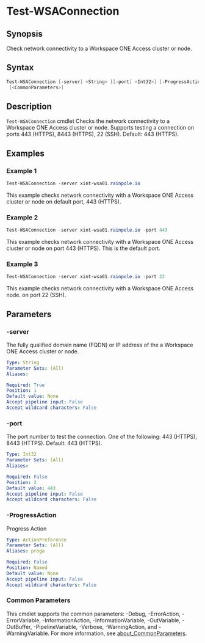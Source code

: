 # Test-WSAConnection

## Synopsis

Check network connectivity to a Workspace ONE Access cluster or node.

## Syntax

```powershell
Test-WSAConnection [-server] <String> [[-port] <Int32>] [-ProgressAction <ActionPreference>]
 [<CommonParameters>]
```

## Description

`Test-WSAConnection` cmdlet Checks the network connectivity to a Workspace ONE Access cluster or node.
Supports testing a connection on ports 443 (HTTPS), 8443 (HTTPS), 22 (SSH).
Default: 443 (HTTPS).

## Examples

### Example 1

```powershell
Test-WSAConnection -server xint-wsa01.rainpole.io
```

This example checks network connectivity with a Workspace ONE Access cluster or node on default port, 443 (HTTPS).

### Example 2

```powershell
Test-WSAConnection -server xint-wsa01.rainpole.io -port 443
```

This example checks network connectivity with a Workspace ONE Access cluster or node on port 443 (HTTPS). This is the default port.

### Example 3

```powershell
Test-WSAConnection -server xint-wsa01.rainpole.io -port 22
```

This example checks network connectivity with a Workspace ONE Access node. on port 22 (SSH).

## Parameters

### -server

The fully qualified domain name (FQDN) or IP address of the a Workspace ONE Access cluster or node.

```yaml
Type: String
Parameter Sets: (All)
Aliases:

Required: True
Position: 1
Default value: None
Accept pipeline input: False
Accept wildcard characters: False
```

### -port

The port number to test the connection.
One of the following: 443 (HTTPS), 8443 (HTTPS).
Default: 443 (HTTPS).

```yaml
Type: Int32
Parameter Sets: (All)
Aliases:

Required: False
Position: 2
Default value: 443
Accept pipeline input: False
Accept wildcard characters: False
```

### -ProgressAction

Progress Action

```yaml
Type: ActionPreference
Parameter Sets: (All)
Aliases: proga

Required: False
Position: Named
Default value: None
Accept pipeline input: False
Accept wildcard characters: False
```

### Common Parameters

This cmdlet supports the common parameters: -Debug, -ErrorAction, -ErrorVariable, -InformationAction, -InformationVariable, -OutVariable, -OutBuffer, -PipelineVariable, -Verbose, -WarningAction, and -WarningVariable. For more information, see [about_CommonParameters](http://go.microsoft.com/fwlink/?LinkID=113216).
